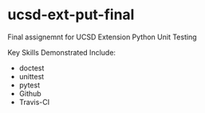 # ucsd-ext-put-final

Final assignemnt for UCSD Extension Python Unit Testing

Key Skills Demonstrated Include:

* doctest
* unittest
* pytest
* Github
* Travis-CI
